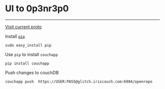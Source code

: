 # UI to 0p3nr3p0
* * *

[Visit current proto](https://glitch.iriscouch.com/openrepo/_design/0P3NR3P0/index.html)

Install [`pip`](http://pypi.python.org/pypi/pip)

    sudo easy_install pip

Use `pip` to install `couchapp`

    pip install couchapp


Push changes to couchDB

    couchapp push  https://USER:PASS@glitch.iriscouch.com:6984/openrepo